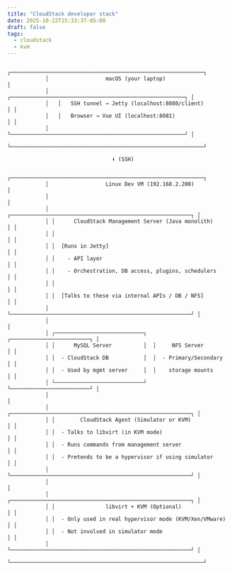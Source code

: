 ```yaml
---
title: "CloudStack developer stack"
date: 2025-10-22T15:33:37-05:00
draft: false
tags:
  - cloudstack
  - kvm
---
```

               
                ┌─────────────────────────────────────────────────────────────┐
                │                  macOS (your laptop)                        │
                │   ┌───────────────────────────────────────────────────────┐ │
                │   │   SSH tunnel → Jetty (localhost:8080/client)          │ │
                │   │   Browser → Vue UI (localhost:8081)                   │ │
                │   └───────────────────────────────────────────────────────┘ │
                └─────────────────────────────────────────────────────────────┘

                                     ⬇ (SSH)

                ┌─────────────────────────────────────────────────────────────┐
                │                  Linux Dev VM (192.168.2.200)               │
                │                                                             │
                │ ┌─────────────────────────────────────────────────────────┐ │
                │ │      CloudStack Management Server (Java monolith)       │ │
                │ │                                                         │ │
                │ │  [Runs in Jetty]                                        │ │
                │ │    - API layer                                          │ │
                │ │    - Orchestration, DB access, plugins, schedulers      │ │
                │ │                                                         │ │
                │ │  [Talks to these via internal APIs / DB / NFS]          │ │
                │ └─────────────────────────────────────────────────────────┘ │
                │                                                             │
                │ ┌────────────────────────────┐  ┌─────────────────────────┐ │
                │ │      MySQL Server          │  │     NFS Server          │ │
                │ │  - CloudStack DB           │  │  - Primary/Secondary    │ │
                │ │  - Used by mgmt server     │  │    storage mounts       │ │
                │ └────────────────────────────┘  └─────────────────────────┘ │
                │                                                             │
                │ ┌─────────────────────────────────────────────────────────┐ │
                │ │        CloudStack Agent (Simulator or KVM)              │ │
                │ │  - Talks to libvirt (in KVM mode)                       │ │
                │ │  - Runs commands from management server                 │ │
                │ │  - Pretends to be a hypervisor if using simulator       │ │
                │ └─────────────────────────────────────────────────────────┘ │
                │                                                             │
                │ ┌─────────────────────────────────────────────────────────┐ │
                │ │                libvirt + KVM (Optional)                 │ │
                │ │  - Only used in real hypervisor mode (KVM/Xen/VMware)   │ │
                │ │  - Not involved in simulator mode                       │ │
                │ └─────────────────────────────────────────────────────────┘ │
                └─────────────────────────────────────────────────────────────┘